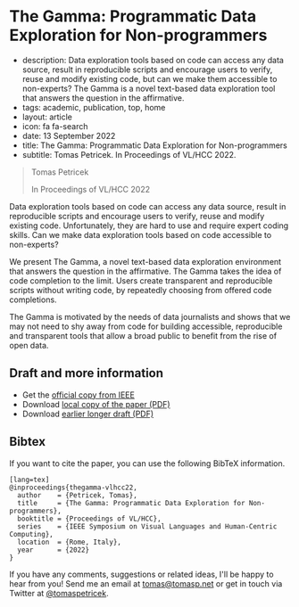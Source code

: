 # The Gamma: Programmatic Data Exploration for Non-programmers

 - description: Data exploration tools based on code can access any data source, result in reproducible scripts and encourage users
    to verify, reuse and modify existing code, but can we make them accessible to non-experts? The Gamma is a novel text-based
    data exploration tool that answers the question in the affirmative. 
 - tags: academic, publication, top, home
 - layout: article
 - icon: fa fa-search
 - date: 13 September 2022
 - title: The Gamma: Programmatic Data Exploration for Non-programmers
 - subtitle: Tomas Petricek. In Proceedings of VL/HCC 2022.

> Tomas Petricek
>
> In Proceedings of VL/HCC 2022

Data exploration tools based on code can access any
data source, result in reproducible scripts and encourage users
to verify, reuse and modify existing code. Unfortunately, they are
hard to use and require expert coding skills. Can we make data
exploration tools based on code accessible to non-experts?

We present The Gamma, a novel text-based data exploration
environment that answers the question in the affirmative. The
Gamma takes the idea of code completion to the limit. Users
create transparent and reproducible scripts without writing code,
by repeatedly choosing from offered code completions.

The Gamma is motivated by the needs of data journalists and
shows that we may not need to shy away from code for building
accessible, reproducible and transparent tools that allow a broad
public to benefit from the rise of open data.

## Draft and more information

 - Get the [official copy from IEEE](https://www.computer.org/csdl/proceedings-article/vl-hcc/2022/09833134/1FUSJbOvgMo)
 - Download [local copy of the paper (PDF)](iterative.pdf)
 - Download [earlier longer draft (PDF)](iterative-longer.pdf)

## <a id="cite">Bibtex</a>
If you want to cite the paper, you can use the following BibTeX information.

    [lang=tex]
    @inproceedings{thegamma-vlhcc22,
      author    = {Petricek, Tomas},
      title     = {The Gamma: Programmatic Data Exploration for Non-programmers},
      booktitle = {Proceedings of VL/HCC},
      series    = {IEEE Symposium on Visual Languages and Human-Centric Computing},
      location  = {Rome, Italy},
      year      = {2022}
    }

If you have any comments, suggestions or related ideas, I'll be happy to
hear from you! Send me an email at [tomas@tomasp.net](mailto:tomas@tomasp.net)
or get in touch via Twitter at [@tomaspetricek](http://twitter.com/tomaspetricek).
